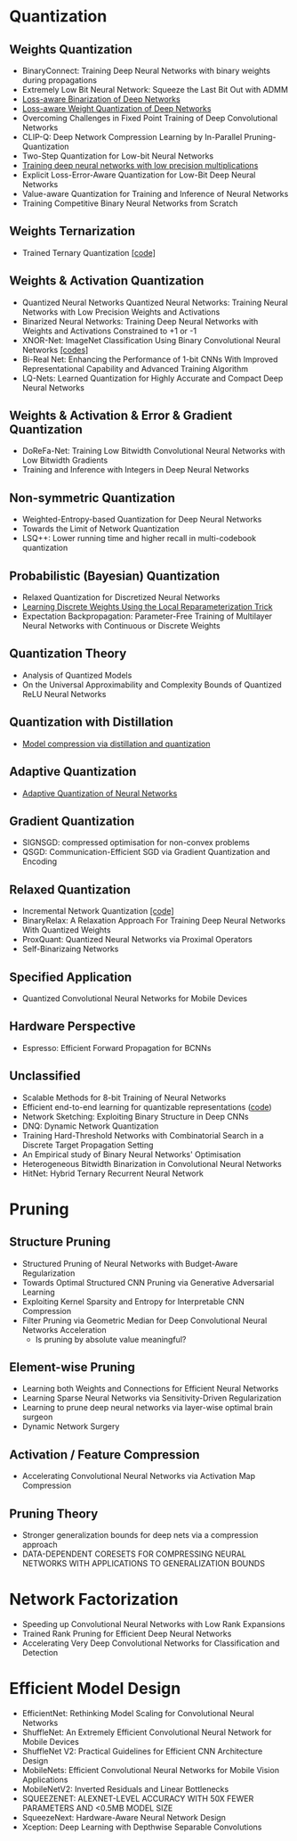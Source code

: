 # Quantization

## Weights Quantization

* BinaryConnect: Training Deep Neural Networks with binary weights during propagations
* Extremely Low Bit Neural Network: Squeeze the Last Bit Out with ADMM
* [Loss-aware Binarization of Deep Networks](https://arxiv.org/abs/1611.01600)
* [Loss-aware Weight Quantization of Deep Networks](https://arxiv.org/abs/1802.08635)
* Overcoming Challenges in Fixed Point Training of Deep Convolutional Networks
* CLIP-Q: Deep Network Compression Learning by In-Parallel Pruning-Quantization
* Two-Step Quantization for Low-bit Neural Networks
* [Training deep neural networks with low precision multiplications](https://arxiv.org/abs/1412.7024)
* Explicit Loss-Error-Aware Quantization for Low-Bit Deep Neural Networks
* Value-aware Quantization for Training and Inference of Neural Networks
* Training Competitive Binary Neural Networks from Scratch

## Weights Ternarization

- Trained Ternary Quantization [[code]](https://github.com/czhu95/ternarynet)

## Weights & Activation Quantization

* Quantized Neural Networks Quantized Neural Networks: Training Neural Networks with Low Precision Weights and Activations
* Binarized Neural Networks: Training Deep Neural Networks with Weights and Activations Constrained to +1 or -1
* XNOR-Net: ImageNet Classification Using Binary Convolutional Neural Networks [[codes]](https://github.com/jiecaoyu/XNOR-Net-PyTorch)
* Bi-Real Net: Enhancing the Performance of 1-bit CNNs With Improved Representational Capability and Advanced Training Algorithm
* LQ-Nets: Learned Quantization for Highly Accurate and Compact Deep Neural Networks

## Weights & Activation & Error & Gradient  Quantization

* DoReFa-Net: Training Low Bitwidth Convolutional Neural Networks with Low Bitwidth Gradients
* Training and Inference with Integers in Deep Neural Networks

## Non-symmetric Quantization

* Weighted-Entropy-based Quantization for Deep Neural Networks
* Towards the Limit of Network Quantization
* LSQ++: Lower running time and higher recall in multi-codebook quantization

## Probabilistic (Bayesian) Quantization

* Relaxed Quantization for Discretized Neural Networks
* [Learning Discrete Weights Using the Local Reparameterization Trick](https://arxiv.org/abs/1710.07739)
* Expectation Backpropagation: Parameter-Free Training of Multilayer Neural Networks with Continuous or Discrete Weights

## Quantization Theory

* Analysis of Quantized Models
* On the Universal Approximability and Complexity Bounds of Quantized ReLU Neural Networks

## Quantization with Distillation

* [Model compression via distillation and quantization](https://arxiv.org/abs/1802.05668)


## Adaptive Quantization

* [Adaptive Quantization of Neural Networks](https://openreview.net/forum?id=SyOK1Sg0W)


## Gradient Quantization

* SIGNSGD: compressed optimisation for non-convex problems
* QSGD: Communication-Efficient SGD via Gradient Quantization and Encoding


## Relaxed Quantization

* Incremental Network Quantization [[code]](https://github.com/AojunZhou/Incremental-Network-Quantization/tree/master/src/caffe)
* BinaryRelax: A Relaxation Approach For Training Deep Neural Networks With Quantized Weights
* ProxQuant: Quantized Neural Networks via Proximal Operators
* Self-Binarizaing Networks

## Specified Application

* Quantized Convolutional Neural Networks for Mobile Devices


## Hardware Perspective

* Espresso: Efficient Forward Propagation for BCNNs

## Unclassified

* Scalable Methods for 8-bit Training of Neural Networks
* Efficient end-to-end learning for quantizable representations ([code](https://github.com/maestrojeong/Deep-Hash-Table-ICML18))
* Network Sketching: Exploiting Binary Structure in Deep CNNs
* DNQ: Dynamic Network Quantization
* Training Hard-Threshold Networks with Combinatorial Search in a Discrete Target Propagation Setting
* An Empirical study of Binary Neural Networks' Optimisation
* Heterogeneous Bitwidth Binarization in Convolutional Neural Networks
* HitNet: Hybrid Ternary Recurrent Neural Network


# Pruning

## Structure Pruning

- Structured Pruning of Neural Networks with Budget-Aware Regularization
- Towards Optimal Structured CNN Pruning via Generative Adversarial Learning
- Exploiting Kernel Sparsity and Entropy for Interpretable CNN Compression
- Filter Pruning via Geometric Median for Deep Convolutional Neural Networks Acceleration
  - Is pruning by absolute value meaningful?

  

## Element-wise Pruning

- Learning both Weights and Connections for Efficient Neural Networks
- Learning Sparse Neural Networks via Sensitivity-Driven Regularization
- Learning to prune deep neural networks via layer-wise optimal brain surgeon
- Dynamic Network Surgery

## Activation / Feature Compression

- Accelerating Convolutional Neural Networks via Activation Map Compression

## Pruning Theory

- Stronger generalization bounds for deep nets via a compression approach
- DATA-DEPENDENT CORESETS FOR COMPRESSING NEURAL NETWORKS WITH APPLICATIONS TO GENERALIZATION BOUNDS

# Network Factorization
- Speeding up Convolutional Neural Networks with Low Rank Expansions
- Trained Rank Pruning for Efficient Deep Neural Networks
- Accelerating Very Deep Convolutional Networks for Classification and Detection


# Efficient Model Design

- EfficientNet: Rethinking Model Scaling for Convolutional Neural Networks
- ShuffleNet: An Extremely Efficient Convolutional Neural Network for Mobile Devices
- ShuffleNet V2: Practical Guidelines for Efficient CNN Architecture Design
- MobileNets: Efficient Convolutional Neural Networks for Mobile Vision Applications
- MobileNetV2: Inverted Residuals and Linear Bottlenecks
- SQUEEZENET: ALEXNET-LEVEL ACCURACY WITH 50X FEWER PARAMETERS AND <0.5MB MODEL SIZE
- SqueezeNext: Hardware-Aware Neural Network Design
- Xception: Deep Learning with Depthwise Separable Convolutions


